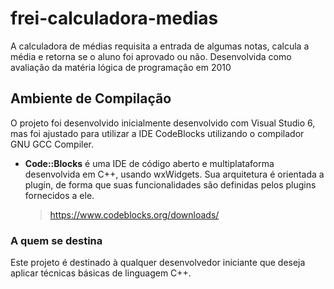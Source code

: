 # frei-calculadora-medias

A calculadora de médias requisita a entrada de algumas notas, calcula a média e retorna se o aluno foi aprovado ou não. Desenvolvida como avaliação da matéria lógica de programação em 2010

## Ambiente de Compilação

O projeto foi desenvolvido inicialmente desenvolvido com Visual Studio 6, mas foi ajustado para utilizar a IDE CodeBlocks utilizando o compilador GNU GCC Compiler.

- **Code::Blocks**  é uma IDE de código aberto e multiplataforma desenvolvida em C++, usando wxWidgets. Sua arquitetura é orientada a plugin, de forma que suas funcionalidades são definidas pelos plugins fornecidos a ele.
	> https://www.codeblocks.org/downloads/

### A quem se destina

Este projeto é destinado à qualquer desenvolvedor iniciante que deseja aplicar técnicas básicas de linguagem C++. 
